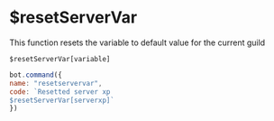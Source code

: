 # $resetServerVar

This function resets the variable to default value for the current guild

```text
$resetServerVar[variable]
```

```javascript
bot.command({
name: "resetservervar",
code: `Resetted server xp
$resetServerVar[serverxp]`
})
```

